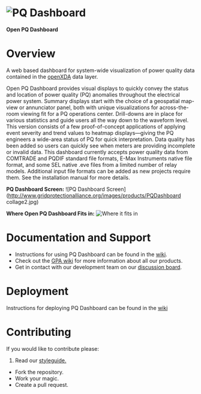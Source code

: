 # ![PQ Dashboard](http://www.gridprotectionalliance.org/images/products/PQDashboard.png)

**Open PQ Dashboard**

# Overview
A web based dashboard for system-wide visualization of power quality data contained in the [openXDA](https://github.com/GridProtectionAlliance/openXDA) data layer.

Open PQ Dashboard provides visual displays to quickly convey the status and location of power quality (PQ) anomalies throughout the electrical power system. Summary displays start with the choice of a geospatial map-view or annunciator panel, both with unique visualizations for across-the-room viewing fit for a PQ operations center. Drill-downs are in place for various statistics and guide users all the way down to the waveform level. This version consists of a few proof-of-concept applications of applying event severity and trend values to heatmap displays—giving the PQ engineers a wide-area status of PQ for quick interpretation. Data quality has been added so users can quickly see when meters are providing incomplete or invalid data. This dashboard currently accepts power quality data from COMTRADE and PQDIF standard file formats, E-Max Instruments native file format, and some SEL native .eve files from a limited number of relay models. Additional input file formats can be added as new projects require them. See the installation manual for more details.

**PQ Dashboard Screen:**
![PQ Dashboard Screen](http://www.gridprotectionalliance.org/images/products/PQDashboard collage2.jpg)

**Where Open PQ Dashboard Fits in:**
![Where it fits in](http://gridprotectionalliance.org/images/products/PQ%20Tool%20Suite.png)

# Documentation and Support

* Instructions for using PQ Dashboard can be found in the [wiki](../../wiki).
* Check out the [GPA wiki](https://gridprotectionalliance.org/wiki/doku.php?id=pqdashboard:overview) for more information about all our products.
* Get in contact with our development team on our [discussion board](http://discussions.gridprotectionalliance.org/c/gpa-products/pqdashboard).


# Deployment

Instructions for deploying PQ Dashboard can be found in the [wiki](../../wiki)

# Contributing
If you would like to contribute please:

1. Read our [styleguide.](https://www.gridprotectionalliance.org/docs/GPA_Coding_Guidelines_2011_03.pdf)
* Fork the repository.
* Work your magic.
* Create a pull request.
